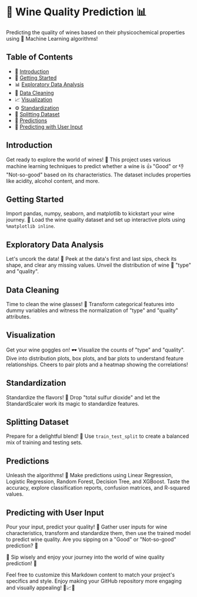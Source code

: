 # 🍷 Wine Quality Prediction 📊

Predicting the quality of wines based on their physicochemical properties using 🧠 Machine Learning algorithms!

## Table of Contents

- 📜 [Introduction](#introduction)
- 🚀 [Getting Started](#getting-started)
- 📊 [Exploratory Data Analysis](#exploratory-data-analysis)
- 🧹 [Data Cleaning](#data-cleaning)
- 📈 [Visualization](#visualization)
- ⚙️ [Standardization](#standardization)
- 🎰 [Splitting Dataset](#splitting-dataset)
- 🎯 [Predictions](#predictions)
- 🔮 [Predicting with User Input](#predicting-with-user-input)

## Introduction

Get ready to explore the world of wines! 🍇 This project uses various machine learning techniques to predict whether a wine is 👍 "Good" or 👎 "Not-so-good" based on its characteristics. The dataset includes properties like acidity, alcohol content, and more.

## Getting Started

Import pandas, numpy, seaborn, and matplotlib to kickstart your wine journey. 🚀 Load the wine quality dataset and set up interactive plots using `%matplotlib inline`.

## Exploratory Data Analysis

Let's uncork the data! 🍾 Peek at the data's first and last sips, check its shape, and clear any missing values. Unveil the distribution of wine 🍷 "type" and "quality".

## Data Cleaning

Time to clean the wine glasses! 🧼 Transform categorical features into dummy variables and witness the normalization of "type" and "quality" attributes.

## Visualization

Get your wine goggles on! 🕶️ Visualize the counts of "type" and "quality". Dive into distribution plots, box plots, and bar plots to understand feature relationships. Cheers to pair plots and a heatmap showing the correlations!

## Standardization

Standardize the flavors! 🍷 Drop "total sulfur dioxide" and let the StandardScaler work its magic to standardize features.

## Splitting Dataset

Prepare for a delightful blend! 🍹 Use `train_test_split` to create a balanced mix of training and testing sets.

## Predictions

Unleash the algorithms! 🎰 Make predictions using Linear Regression, Logistic Regression, Random Forest, Decision Tree, and XGBoost. Taste the accuracy, explore classification reports, confusion matrices, and R-squared values.

## Predicting with User Input

Pour your input, predict your quality! 🧪 Gather user inputs for wine characteristics, transform and standardize them, then use the trained model to predict wine quality. Are you sipping on a "Good" or "Not-so-good" prediction? 🍾

🍇 Sip wisely and enjoy your journey into the world of wine quality prediction! 🌟


Feel free to customize this Markdown content to match your project's specifics and style. Enjoy making your GitHub repository more engaging and visually appealing! 🍷📈🎉
